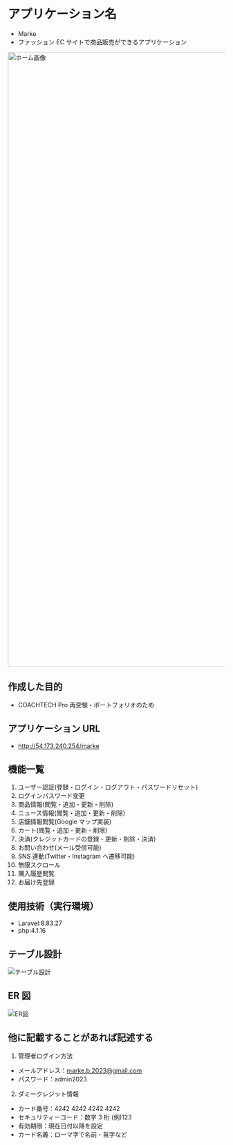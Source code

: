 # アプリケーション名

-   Marke
-   ファッション EC サイトで商品販売ができるアプリケーション
<img width="1423" alt="ホーム画像" src="https://user-images.githubusercontent.com/107283362/232210746-5a58ba65-cf87-4f80-8cd6-aa9f40341361.png">

## 作成した目的

-   COACHTECH Pro 再受験・ポートフォリオのため

## アプリケーション URL

-   http://54.173.240.254/marke

## 機能一覧

1. ユーザー認証(登録・ログイン・ログアウト・パスワードリセット)
2. ログインパスワード変更
3. 商品情報(閲覧・追加・更新・削除)
4. ニュース情報(閲覧・追加・更新・削除)
5. 店舗情報閲覧(Google マップ実装)
6. カート(閲覧・追加・更新・削除)
7. 決済(クレジットカードの登録・更新・削除・決済)
8. お問い合わせ(メール受信可能)
9. SNS 連動(Twitter・Instagram へ遷移可能)
10. 無限スクロール
11. 購入履歴閲覧
12. お届け先登録

## 使用技術（実行環境）

-   Laravel:8.83.27
-   php:4.1.16

## テーブル設計
![テーブル設計](https://user-images.githubusercontent.com/107283362/232210941-c90bcc02-73c6-4201-94e4-6897e6d73c67.jpg)

## ER 図
![ER図](https://user-images.githubusercontent.com/107283362/232211257-03e18d05-f5d3-48d9-bfc9-cf6db511ab43.jpg)

## 他に記載することがあれば記述する

1. 管理者ログイン方法

-   メールアドレス：marke.b.2023@gmail.com
-   パスワード：admin2023

2. ダミークレジット情報

-   カード番号：4242 4242 4242 4242
-   セキュリティーコード：数字 3 桁 (例)123
-   有効期限：現在日付以降を設定
-   カード名義：ローマ字で名前・苗字など

